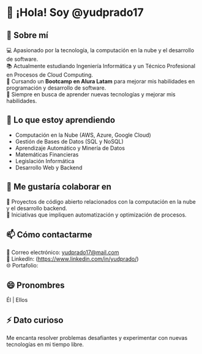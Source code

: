 # 👋 ¡Hola! Soy @yudprado17  

## 👀 Sobre mí  
💻 Apasionado por la tecnología, la computación en la nube y el desarrollo de software.  
📚 Actualmente estudiando Ingeniería Informática y un Técnico Profesional en Procesos de Cloud Computing.  
🚀 Cursando un **Bootcamp en Alura Latam** para mejorar mis habilidades en programación y desarrollo de software.  
🎯 Siempre en busca de aprender nuevas tecnologías y mejorar mis habilidades.  

## 🌱 Lo que estoy aprendiendo  
- Computación en la Nube (AWS, Azure, Google Cloud)  
- Gestión de Bases de Datos (SQL y NoSQL)  
- Aprendizaje Automático y Minería de Datos  
- Matemáticas Financieras  
- Legislación Informática  
- Desarrollo Web y Backend  

## 💞️ Me gustaría colaborar en  
🔹 Proyectos de código abierto relacionados con la computación en la nube y el desarrollo backend.  
🔹 Iniciativas que impliquen automatización y optimización de procesos.  

## 📫 Cómo contactarme  
📩 Correo electrónico: yudprado17@mail.com  
💼 LinkedIn: (https://www.linkedin.com/in/yudprado/)  
🌐 Portafolio:   

## 😄 Pronombres  
Él | Ellos  

## ⚡ Dato curioso  
Me encanta resolver problemas desafiantes y experimentar con nuevas tecnologías en mi tiempo libre.  

